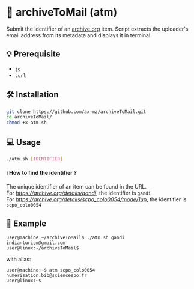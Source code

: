 # 📧 archiveToMail (atm)
Submit the identifier of an [archive.org](https://archive.org/) item. Script extracts the uploader's email address from its metadata and displays it in terminal.<br>

## 💡 Prerequisite
* [`jq`](https://stedolan.github.io/jq/download/)
* `curl`

## 🛠️ Installation
```bash
git clone https://github.com/ax-mz/archiveToMail.git
cd archiveToMail/
chmod +x atm.sh
```

## 💻 Usage
```bash
./atm.sh [IDENTIFIER]
```

#### ℹ️ How to find the identifier ?
The unique identifier of an item can be found in the URL. <br>
For *https://archive.org/details/gandi*, the identifier is `gandi` <br>
For *https://archive.org/details/scpo_colo0054/mode/1up*, the identifier is `scpo_colo0054`

## 👀 Example
```console
user@machine:~/archiveToMail$ ./atm.sh gandi
indianturism@gmail.com
user@linux:~/archiveToMail$
```
with alias:
```console
user@machine:~$ atm scpo_colo0054
numerisation.bib@sciencespo.fr
user@linux:~$
```
